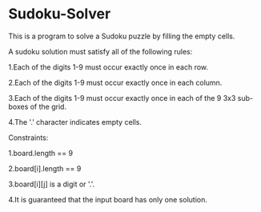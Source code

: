 # Sudoku-Solver

This is a program to solve a Sudoku puzzle by filling the empty cells.

A sudoku solution must satisfy all of the following rules:

1.Each of the digits 1-9 must occur exactly once in each row.

2.Each of the digits 1-9 must occur exactly once in each column.

3.Each of the digits 1-9 must occur exactly once in each of the 9 3x3 sub-boxes of the grid.

4.The '.' character indicates empty cells.

Constraints:

1.board.length == 9

2.board[i].length == 9

3.board[i][j] is a digit or '.'.

4.It is guaranteed that the input board has only one solution.
